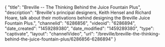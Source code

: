 {
    "title": "Breville -- The Thinking Behind the Juice Fountain Plus",
    "description": "Breville's principal designers, Keith Hensel and Richard Hoare, talk about their motivations behind designing the Breville Juice Fountain Plus.",
    "channelid": "6286856",
    "videoid": "6286894",
    "date_created": "1459289380",
    "date_modified": "1459289380",
    "type": "captivate",
    "layout": "channelVideo",
    "url": "\/breville\/breville-the-thinking-behind-the-juice-fountain-plus\/6286856-6286894"
}